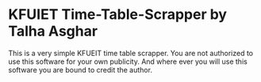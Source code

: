 # KFUIET Time-Table-Scrapper by Talha Asghar
This is a very simple KFUEIT time table scrapper.
You are not authorized to use this software for your own publicity.
And where ever you will use this software you are bound to credit the author.
